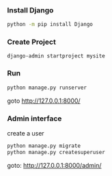 ### Install Django
```bash
python -m pip install Django
```

### Create Project
```
django-admin startproject mysite
```

### Run
```bash
python manage.py runserver
```
goto http://127.0.0.1:8000/

### Admin interface

create a user
```bash
python manage.py migrate
python manage.py createsuperuser
```

goto: http://127.0.0.1:8000/admin/